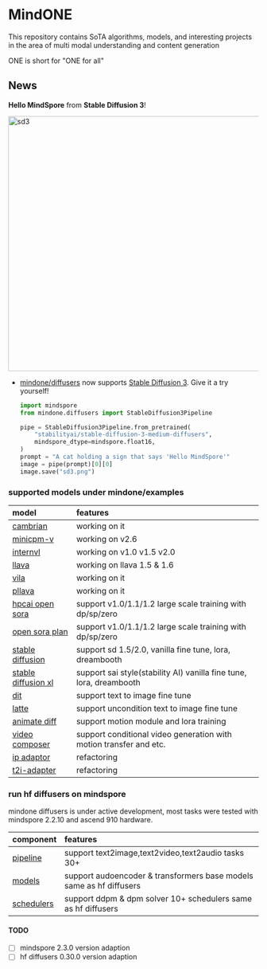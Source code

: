 # MindONE

This repository contains SoTA algorithms, models, and interesting projects in the area of multi modal understanding and content generation

ONE is short for "ONE for all" 
## News

**Hello MindSpore** from **Stable Diffusion 3**!

<div>
<img src="https://github.com/townwish4git/mindone/assets/143256262/8c25ae9a-67b1-436f-abf6-eca36738cd17" alt="sd3" width="512" height="512">
</div>

- [mindone/diffusers](mindone/diffusers) now supports [Stable Diffusion 3](https://huggingface.co/stabilityai/stable-diffusion-3-medium). Give it a try yourself!

    ```py
    import mindspore
    from mindone.diffusers import StableDiffusion3Pipeline

    pipe = StableDiffusion3Pipeline.from_pretrained(
        "stabilityai/stable-diffusion-3-medium-diffusers",
        mindspore_dtype=mindspore.float16,
    )
    prompt = "A cat holding a sign that says 'Hello MindSpore'"
    image = pipe(prompt)[0][0]
    image.save("sd3.png")
    ```

### supported models under mindone/examples
| model  |  features  
| :---   |  :--  |
| [cambrian](https://github.com/mindspore-lab/mindone/blob/master/examples/cambrain)      | working on it | 
| [minicpm-v](https://github.com/mindspore-lab/mindone/blob/master/examples/mgm)      | working on v2.6 | 
| [internvl](https://github.com/mindspore-lab/mindone/blob/master/examples/internvl)      | working on v1.0 v1.5 v2.0 | 
| [llava](https://github.com/mindspore-lab/mindone/blob/master/examples/llava)      | working on llava 1.5 & 1.6 | 
| [vila](https://github.com/mindspore-lab/mindone/blob/master/examples/vila)      | working on it | 
| [pllava](https://github.com/mindspore-lab/mindone/blob/master/examples/pllava)      | working on it | 
| [hpcai open sora](https://github.com/mindspore-lab/mindone/blob/master/examples/opensora_hpcai)      | support v1.0/1.1/1.2 large scale training with dp/sp/zero | 
| [open sora plan](https://github.com/mindspore-lab/mindone/blob/master/examples/opensora_pku) | support v1.0/1.1/1.2 large scale training with dp/sp/zero |
| [stable diffusion](https://github.com/mindspore-lab/mindone/blob/master/examples/stable_diffusion_v2) | support sd 1.5/2.0, vanilla fine tune, lora, dreambooth |
| [stable diffusion xl](https://github.com/mindspore-lab/mindone/blob/master/examples/stable_diffusion_xl)  |support sai style(stability AI) vanilla fine tune, lora, dreambooth | 
| [dit](https://github.com/mindspore-lab/mindone/blob/master/examples/dit)     | support text to image fine tune | 
| [latte](https://github.com/mindspore-lab/mindone/blob/master/examples/latte)     | support uncondition text to image fine tune |
| [animate diff](https://github.com/mindspore-lab/mindone/blob/master/examples/opensora_pku) | support motion module and lora training |
| [video composer](https://github.com/mindspore-lab/mindone/tree/master/examples/videocomposer)     | support conditional video generation with motion transfer and etc.|
| [ip adaptor](https://github.com/mindspore-lab/mindone/blob/master/examples/ip_adapter)     | refactoring  |
| [t2i-adapter](https://github.com/mindspore-lab/mindone/blob/master/examples/t2i_adapter)     | refactoring |

###  run hf diffusers on mindspore
mindone diffusers is under active development, most tasks were tested with mindspore 2.2.10 and ascend 910 hardware. 

| component  |  features  
| :---   |  :--  
| [pipeline](https://github.com/mindspore-lab/mindone/tree/master/mindone/diffusers/pipelines) | support text2image,text2video,text2audio tasks 30+
| [models](https://github.com/mindspore-lab/mindone/tree/master/mindone/diffusers/models) | support audoencoder & transformers base models same as hf diffusers
| [schedulers](https://github.com/mindspore-lab/mindone/tree/master/mindone/diffusers/schedulers) | support ddpm & dpm solver 10+ schedulers same as hf diffusers
#### TODO
* [ ] mindspore 2.3.0 version adaption
* [ ] hf diffusers 0.30.0 version adaption
